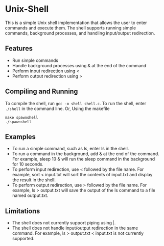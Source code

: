 # Unix-Shell
This is a simple Unix shell implementation that allows the user to enter commands and execute them. The shell supports running simple commands, background processes, and handling input/output redirection.

## Features
+ Run simple commands
+ Handle background processes using & at the end of the command
+ Perform input redirection using <
+ Perform output redirection using >

## Compiling and Running
To compile the shell, run ```gcc -o shell shell.c```.
To run the shell, enter ```./shell``` in the command line.
Or,
Using the makefile
```
make spawnshell
./spawnshell
```
## Examples
+ To run a simple command, such as ls, enter ls in the shell.
+ To run a command in the background, add & at the end of the command. For example, sleep 10 & will run the sleep command in the background for 10 seconds.
+ To perform input redirection, use < followed by the file name. For example, sort < input.txt will sort the contents of input.txt and display the result in the shell.
+ To perform output redirection, use > followed by the file name. For example, ls > output.txt will save the output of the ls command to a file named output.txt.

## Limitations
+ The shell does not currently support piping using |.
+ The shell does not handle input/output redirection in the same command. For example, ls > output.txt < input.txt is not currently supported.

